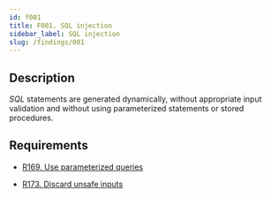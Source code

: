 ```yaml
---
id: f001
title: F001. SQL injection
sidebar_label: SQL injection
slug: /findings/001
---
```


## Description

*SQL* statements are generated dynamically,
without appropriate input validation and without using parameterized statements
or stored procedures.

## Requirements

- [R169. Use parameterized queries](https://fluidattacks.com/products/rules/list/169/)

- [R173. Discard unsafe inputs](https://fluidattacks.com/products/rules/list/173/)
